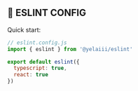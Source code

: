 ## 🔮 ESLINT CONFIG

Quick start:

```js
// eslint.config.js
import { eslint } from '@yelaiii/eslint'

export default eslint({
  typescript: true,
  react: true
})
```
